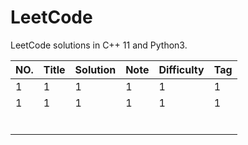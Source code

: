 LeetCode
========

LeetCode solutions in C++ 11 and Python3.

| NO.  | Title | Solution | Note | Difficulty | Tag  |
| ---- | ----- | -------- | ---- | ---------- | ---- |
| 1    | 1     | 1        | 1    | 1          | 1    |
| 1    | 1     | 1        | 1    | 1          | 1    |
|      |       |          |      |            |      |
|      |       |          |      |            |      |
|      |       |          |      |            |      |
|      |       |          |      |            |      |
|      |       |          |      |            |      |
|      |       |          |      |            |      |



